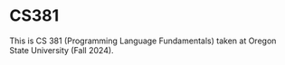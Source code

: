 # CS381
This is CS 381 (Programming Language Fundamentals) taken at Oregon State University (Fall 2024). 



